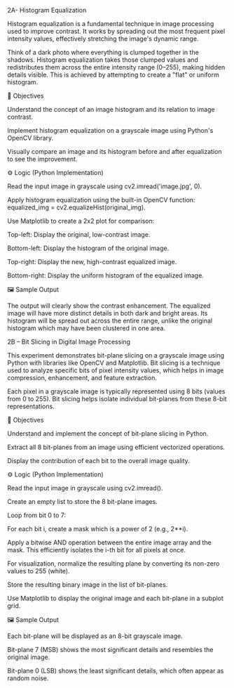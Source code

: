 
2A- Histogram Equalization

Histogram equalization is a fundamental technique in image processing used to improve contrast. It works by spreading out the most frequent pixel intensity values, effectively stretching the image's dynamic range.

Think of a dark photo where everything is clumped together in the shadows. Histogram equalization takes those clumped values and redistributes them across the entire intensity range (0–255), making hidden details visible. This is achieved by attempting to create a "flat" or uniform histogram.

🎯 Objectives

Understand the concept of an image histogram and its relation to image contrast.

Implement histogram equalization on a grayscale image using Python's OpenCV library.

Visually compare an image and its histogram before and after equalization to see the improvement.

⚙️ Logic (Python Implementation)

Read the input image in grayscale using cv2.imread('image.jpg', 0).

Apply histogram equalization using the built-in OpenCV function: equalized_img = cv2.equalizeHist(original_img).

Use Matplotlib to create a 2x2 plot for comparison:

Top-left: Display the original, low-contrast image.

Bottom-left: Display the histogram of the original image.

Top-right: Display the new, high-contrast equalized image.

Bottom-right: Display the uniform histogram of the equalized image.

🖼️ Sample Output

The output will clearly show the contrast enhancement. The equalized image will have more distinct details in both dark and bright areas. Its histogram will be spread out across the entire range, unlike the original histogram which may have been clustered in one area.


 2B – Bit Slicing in Digital Image Processing

This experiment demonstrates bit-plane slicing on a grayscale image using Python with libraries like OpenCV and Matplotlib. Bit slicing is a technique used to analyze specific bits of pixel intensity values, which helps in image compression, enhancement, and feature extraction.

Each pixel in a grayscale image is typically represented using 8 bits (values from 0 to 255). Bit slicing helps isolate individual bit-planes from these 8-bit representations.

🎯 Objectives

Understand and implement the concept of bit-plane slicing in Python.

Extract all 8 bit-planes from an image using efficient vectorized operations.

Display the contribution of each bit to the overall image quality.

⚙️ Logic (Python Implementation)

Read the input image in grayscale using cv2.imread().

Create an empty list to store the 8 bit-plane images.

Loop from bit 0 to 7:

For each bit i, create a mask which is a power of 2 (e.g., 2**i).

Apply a bitwise AND operation between the entire image array and the mask. This efficiently isolates the i-th bit for all pixels at once.

For visualization, normalize the resulting plane by converting its non-zero values to 255 (white).

Store the resulting binary image in the list of bit-planes.

Use Matplotlib to display the original image and each bit-plane in a subplot grid.

🖼️ Sample Output

Each bit-plane will be displayed as an 8-bit grayscale image.

Bit-plane 7 (MSB) shows the most significant details and resembles the original image.

Bit-plane 0 (LSB) shows the least significant details, which often appear as random noise.

